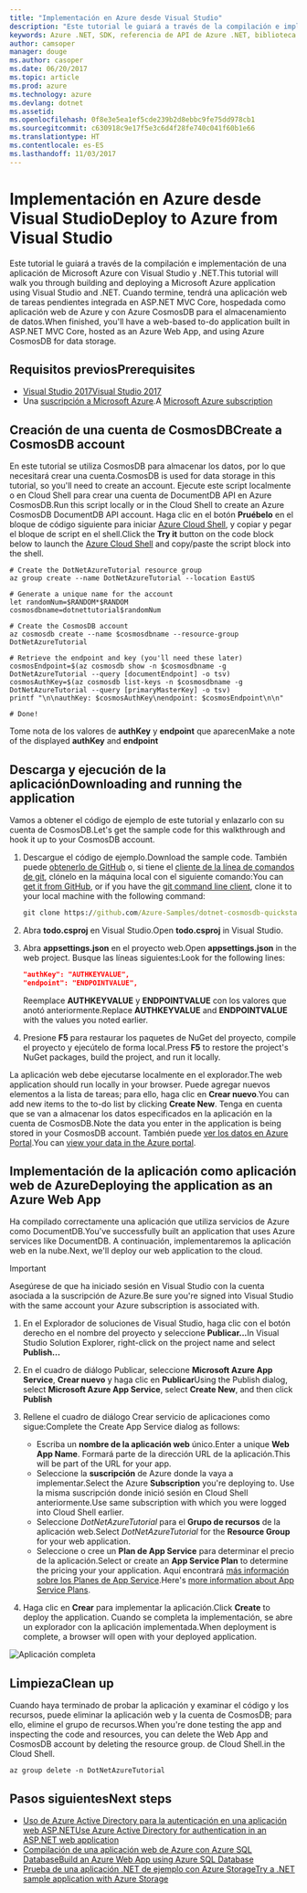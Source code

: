 ```yaml
---
title: "Implementación en Azure desde Visual Studio"
description: "Este tutorial le guiará a través de la compilación e implementación de una aplicación de Microsoft Azure con Visual Studio y .NET."
keywords: Azure .NET, SDK, referencia de API de Azure .NET, biblioteca de clases de Azure .NET
author: camsoper
manager: douge
ms.author: casoper
ms.date: 06/20/2017
ms.topic: article
ms.prod: azure
ms.technology: azure
ms.devlang: dotnet
ms.assetid: 
ms.openlocfilehash: 0f8e3e5ea1ef5cde239b2d8ebbc9fe75dd978cb1
ms.sourcegitcommit: c630918c9e17f5e3c6d4f28fe740c041f60b1e66
ms.translationtype: HT
ms.contentlocale: es-ES
ms.lasthandoff: 11/03/2017
---
```

# <a name="deploy-to-azure-from-visual-studio"></a><span data-ttu-id="5ff8a-104">Implementación en Azure desde Visual Studio</span><span class="sxs-lookup"><span data-stu-id="5ff8a-104">Deploy to Azure from Visual Studio</span></span>

<span data-ttu-id="5ff8a-105">Este tutorial le guiará a través de la compilación e implementación de una aplicación de Microsoft Azure con Visual Studio y .NET.</span><span class="sxs-lookup"><span data-stu-id="5ff8a-105">This tutorial will walk you through building and deploying a Microsoft Azure application using Visual Studio and .NET.</span></span>  <span data-ttu-id="5ff8a-106">Cuando termine, tendrá una aplicación web de tareas pendientes integrada en ASP.NET MVC Core, hospedada como aplicación web de Azure y con Azure CosmosDB para el almacenamiento de datos.</span><span class="sxs-lookup"><span data-stu-id="5ff8a-106">When finished, you'll have a web-based to-do application built in ASP.NET MVC Core, hosted as an Azure Web App, and using Azure CosmosDB for data storage.</span></span>

## <a name="prerequisites"></a><span data-ttu-id="5ff8a-107">Requisitos previos</span><span class="sxs-lookup"><span data-stu-id="5ff8a-107">Prerequisites</span></span>

* [<span data-ttu-id="5ff8a-108">Visual Studio 2017</span><span class="sxs-lookup"><span data-stu-id="5ff8a-108">Visual Studio 2017</span></span>](https://www.visualstudio.com/downloads/)
* <span data-ttu-id="5ff8a-109">Una [suscripción a Microsoft Azure](https://azure.microsoft.com/free/).</span><span class="sxs-lookup"><span data-stu-id="5ff8a-109">A [Microsoft Azure subscription](https://azure.microsoft.com/free/)</span></span>

## <a name="create-a-cosmosdb-account"></a><span data-ttu-id="5ff8a-110">Creación de una cuenta de CosmosDB</span><span class="sxs-lookup"><span data-stu-id="5ff8a-110">Create a CosmosDB account</span></span>

<span data-ttu-id="5ff8a-111">En este tutorial se utiliza CosmosDB para almacenar los datos, por lo que necesitará crear una cuenta.</span><span class="sxs-lookup"><span data-stu-id="5ff8a-111">CosmosDB is used for data storage in this tutorial, so you'll need to create an account.</span></span>  <span data-ttu-id="5ff8a-112">Ejecute este script localmente o en Cloud Shell para crear una cuenta de DocumentDB API en Azure CosmosDB.</span><span class="sxs-lookup"><span data-stu-id="5ff8a-112">Run this script locally or in the Cloud Shell to create an Azure CosmosDB DocumentDB API account.</span></span>  <span data-ttu-id="5ff8a-113">Haga clic en el botón **Pruébelo** en el bloque de código siguiente para iniciar [Azure Cloud Shell](/azure/cloud-shell/), y copiar y pegar el bloque de script en el shell.</span><span class="sxs-lookup"><span data-stu-id="5ff8a-113">Click the **Try it** button on the code block below to launch the [Azure Cloud Shell](/azure/cloud-shell/) and copy/paste the script block into the shell.</span></span>

```azurecli-interactive
# Create the DotNetAzureTutorial resource group
az group create --name DotNetAzureTutorial --location EastUS

# Generate a unique name for the account
let randomNum=$RANDOM*$RANDOM
cosmosdbname=dotnettutorial$randomNum

# Create the CosmosDB account
az cosmosdb create --name $cosmosdbname --resource-group DotNetAzureTutorial

# Retrieve the endpoint and key (you'll need these later)
cosmosEndpoint=$(az cosmosdb show -n $cosmosdbname -g DotNetAzureTutorial --query [documentEndpoint] -o tsv)
cosmosAuthKey=$(az cosmosdb list-keys -n $cosmosdbname -g DotNetAzureTutorial --query [primaryMasterKey] -o tsv)
printf "\n\nauthKey: $cosmosAuthKey\nendpoint: $cosmosEndpoint\n\n"

# Done!

```

<span data-ttu-id="5ff8a-114">Tome nota de los valores de **authKey** y **endpoint** que aparecen</span><span class="sxs-lookup"><span data-stu-id="5ff8a-114">Make a note of the displayed **authKey** and **endpoint**</span></span> 

## <a name="downloading-and-running-the-application"></a><span data-ttu-id="5ff8a-115">Descarga y ejecución de la aplicación</span><span class="sxs-lookup"><span data-stu-id="5ff8a-115">Downloading and running the application</span></span>

<span data-ttu-id="5ff8a-116">Vamos a obtener el código de ejemplo de este tutorial y enlazarlo con su cuenta de CosmosDB.</span><span class="sxs-lookup"><span data-stu-id="5ff8a-116">Let's get the sample code for this walkthrough and hook it up to your CosmosDB account.</span></span>

1. <span data-ttu-id="5ff8a-117">Descargue el código de ejemplo.</span><span class="sxs-lookup"><span data-stu-id="5ff8a-117">Download the sample code.</span></span>  <span data-ttu-id="5ff8a-118">También puede [obtenerlo de GitHub](https://github.com/Azure-Samples/dotnet-cosmosdb-quickstart/) o, si tiene el [cliente de la línea de comandos de git](https://git-scm.com/), clónelo en la máquina local con el siguiente comando:</span><span class="sxs-lookup"><span data-stu-id="5ff8a-118">You can [get it from GitHub](https://github.com/Azure-Samples/dotnet-cosmosdb-quickstart/), or if you have the [git command line client](https://git-scm.com/), clone it to your local machine with the following command:</span></span>

    ```cmd
    git clone https://github.com/Azure-Samples/dotnet-cosmosdb-quickstart
    ```

2. <span data-ttu-id="5ff8a-119">Abra **todo.csproj** en Visual Studio.</span><span class="sxs-lookup"><span data-stu-id="5ff8a-119">Open **todo.csproj** in Visual Studio.</span></span>

3. <span data-ttu-id="5ff8a-120">Abra **appsettings.json** en el proyecto web.</span><span class="sxs-lookup"><span data-stu-id="5ff8a-120">Open **appsettings.json** in the web project.</span></span>  <span data-ttu-id="5ff8a-121">Busque las líneas siguientes:</span><span class="sxs-lookup"><span data-stu-id="5ff8a-121">Look for the following lines:</span></span>

    ```json
    "authKey": "AUTHKEYVALUE",
    "endpoint": "ENDPOINTVALUE",
    ```
    <span data-ttu-id="5ff8a-122">Reemplace **AUTHKEYVALUE** y **ENDPOINTVALUE** con los valores que anotó anteriormente.</span><span class="sxs-lookup"><span data-stu-id="5ff8a-122">Replace **AUTHKEYVALUE** and **ENDPOINTVALUE** with the values you noted earlier.</span></span>

4. <span data-ttu-id="5ff8a-123">Presione **F5** para restaurar los paquetes de NuGet del proyecto, compile el proyecto y ejecútelo de forma local.</span><span class="sxs-lookup"><span data-stu-id="5ff8a-123">Press **F5** to restore the project's NuGet packages, build the project, and run it locally.</span></span>

<span data-ttu-id="5ff8a-124">La aplicación web debe ejecutarse localmente en el explorador.</span><span class="sxs-lookup"><span data-stu-id="5ff8a-124">The web application should run locally in your browser.</span></span>  <span data-ttu-id="5ff8a-125">Puede agregar nuevos elementos a la lista de tareas; para ello, haga clic en **Crear nuevo**.</span><span class="sxs-lookup"><span data-stu-id="5ff8a-125">You can add new items to the to-do list by clicking **Create New**.</span></span>  <span data-ttu-id="5ff8a-126">Tenga en cuenta que se van a almacenar los datos especificados en la aplicación en la cuenta de CosmosDB.</span><span class="sxs-lookup"><span data-stu-id="5ff8a-126">Note the data you enter in the application is being stored in your CosmosDB account.</span></span>  <span data-ttu-id="5ff8a-127">También puede [ver los datos en Azure Portal](/azure/documentdb/documentdb-view-json-document-explorer).</span><span class="sxs-lookup"><span data-stu-id="5ff8a-127">You can [view your data in the Azure portal](/azure/documentdb/documentdb-view-json-document-explorer).</span></span>

## <a name="deploying-the-application-as-an-azure-web-app"></a><span data-ttu-id="5ff8a-128">Implementación de la aplicación como aplicación web de Azure</span><span class="sxs-lookup"><span data-stu-id="5ff8a-128">Deploying the application as an Azure Web App</span></span>

<span data-ttu-id="5ff8a-129">Ha compilado correctamente una aplicación que utiliza servicios de Azure como DocumentDB.</span><span class="sxs-lookup"><span data-stu-id="5ff8a-129">You've successfully built an application that uses Azure services like DocumentDB.</span></span>  <span data-ttu-id="5ff8a-130">A continuación, implementaremos la aplicación web en la nube.</span><span class="sxs-lookup"><span data-stu-id="5ff8a-130">Next, we'll deploy our web application to the cloud.</span></span>

> [!IMPORTANT]
> <span data-ttu-id="5ff8a-131">Asegúrese de que ha iniciado sesión en Visual Studio con la cuenta asociada a la suscripción de Azure.</span><span class="sxs-lookup"><span data-stu-id="5ff8a-131">Be sure you're signed into Visual Studio with the same account your Azure subscription is associated with.</span></span>

1. <span data-ttu-id="5ff8a-132">En el Explorador de soluciones de Visual Studio, haga clic con el botón derecho en el nombre del proyecto y seleccione **Publicar...**</span><span class="sxs-lookup"><span data-stu-id="5ff8a-132">In Visual Studio Solution Explorer, right-click on the project name and select **Publish...**</span></span>

2. <span data-ttu-id="5ff8a-133">En el cuadro de diálogo Publicar, seleccione **Microsoft Azure App Service**, **Crear nuevo** y haga clic en **Publicar**</span><span class="sxs-lookup"><span data-stu-id="5ff8a-133">Using the Publish dialog, select **Microsoft Azure App Service**, select **Create New**, and then click **Publish**</span></span>

3. <span data-ttu-id="5ff8a-134">Rellene el cuadro de diálogo Crear servicio de aplicaciones como sigue:</span><span class="sxs-lookup"><span data-stu-id="5ff8a-134">Complete the Create App Service dialog as follows:</span></span>

    * <span data-ttu-id="5ff8a-135">Escriba un **nombre de la aplicación web** único.</span><span class="sxs-lookup"><span data-stu-id="5ff8a-135">Enter a unique **Web App Name**.</span></span>  <span data-ttu-id="5ff8a-136">Formará parte de la dirección URL de la aplicación.</span><span class="sxs-lookup"><span data-stu-id="5ff8a-136">This will be part of the URL for your app.</span></span>
    * <span data-ttu-id="5ff8a-137">Seleccione la **suscripción** de Azure donde la vaya a implementar.</span><span class="sxs-lookup"><span data-stu-id="5ff8a-137">Select the Azure **Subscription** you're deploying to.</span></span>  <span data-ttu-id="5ff8a-138">Use la misma suscripción donde inició sesión en Cloud Shell anteriormente.</span><span class="sxs-lookup"><span data-stu-id="5ff8a-138">Use same subscription with which you were logged into Cloud Shell earlier.</span></span>
    * <span data-ttu-id="5ff8a-139">Seleccione *DotNetAzureTutorial* para el **Grupo de recursos** de la aplicación web.</span><span class="sxs-lookup"><span data-stu-id="5ff8a-139">Select *DotNetAzureTutorial* for the **Resource Group** for your web application.</span></span>
    * <span data-ttu-id="5ff8a-140">Seleccione o cree un **Plan de App Service** para determinar el precio de la aplicación.</span><span class="sxs-lookup"><span data-stu-id="5ff8a-140">Select or create an **App Service Plan** to determine the pricing your your application.</span></span>  <span data-ttu-id="5ff8a-141">Aquí encontrará [más información sobre los Planes de App Service](/azure/app-service/azure-web-sites-web-hosting-plans-in-depth-overview).</span><span class="sxs-lookup"><span data-stu-id="5ff8a-141">Here's [more information about App Service Plans](/azure/app-service/azure-web-sites-web-hosting-plans-in-depth-overview).</span></span>

4. <span data-ttu-id="5ff8a-142">Haga clic en **Crear** para implementar la aplicación.</span><span class="sxs-lookup"><span data-stu-id="5ff8a-142">Click **Create** to deploy the application.</span></span>  <span data-ttu-id="5ff8a-143">Cuando se completa la implementación, se abre un explorador con la aplicación implementada.</span><span class="sxs-lookup"><span data-stu-id="5ff8a-143">When deployment is complete, a browser will open with your deployed application.</span></span>

![Aplicación completa](./media/dotnet-quickstart/todo.png)

## <a name="clean-up"></a><span data-ttu-id="5ff8a-145">Limpieza</span><span class="sxs-lookup"><span data-stu-id="5ff8a-145">Clean up</span></span>

<span data-ttu-id="5ff8a-146">Cuando haya terminado de probar la aplicación y examinar el código y los recursos, puede eliminar la aplicación web y la cuenta de CosmosDB; para ello, elimine el grupo de recursos.</span><span class="sxs-lookup"><span data-stu-id="5ff8a-146">When you're done testing the app and inspecting the code and resources, you can delete the Web App and CosmosDB account by deleting the resource group.</span></span> <span data-ttu-id="5ff8a-147">de Cloud Shell.</span><span class="sxs-lookup"><span data-stu-id="5ff8a-147">in the Cloud Shell.</span></span>

```azurecli-interactive
az group delete -n DotNetAzureTutorial
```

## <a name="next-steps"></a><span data-ttu-id="5ff8a-148">Pasos siguientes</span><span class="sxs-lookup"><span data-stu-id="5ff8a-148">Next steps</span></span>

* [<span data-ttu-id="5ff8a-149">Uso de Azure Active Directory para la autenticación en una aplicación web ASP.NET</span><span class="sxs-lookup"><span data-stu-id="5ff8a-149">Use Azure Active Directory for authentication in an ASP.NET web application</span></span>](/azure/active-directory/develop/active-directory-devquickstarts-webapp-dotnet)
* [<span data-ttu-id="5ff8a-150">Compilación de una aplicación web de Azure con Azure SQL Database</span><span class="sxs-lookup"><span data-stu-id="5ff8a-150">Build an Azure Web App using Azure SQL Database</span></span>](/azure/app-service-web/web-sites-dotnet-get-started)
* [<span data-ttu-id="5ff8a-151">Prueba de una aplicación .NET de ejemplo con Azure Storage</span><span class="sxs-lookup"><span data-stu-id="5ff8a-151">Try a .NET sample application with Azure Storage</span></span>](/azure/storage/storage-samples-dotnet)



